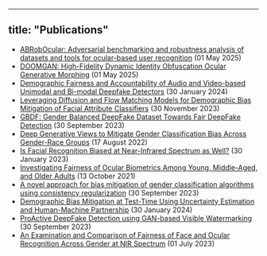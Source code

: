 
---
title: "Publications"
---

- [ABRobOcular: Adversarial benchmarking and robustness analysis of datasets and tools for ocular-based user recognition](/publication/abrobocular/) (01 May 2025)
- [DOOMGAN: High-Fidelity Dynamic Identity Obfuscation Ocular Generative Morphing](/publication/doomgan/) (01 May 2025)
- [Demographic Fairness and Accountability of Audio and Video-based Unimodal and Bi-modal Deepfake Detectors](/publication/book2/) (30 January 2024)
- [Leveraging Diffusion and Flow Matching Models for Demographic Bias Mitigation of Facial Attribute Classifiers](/publication/journal/) (30 November 2023)
- [GBDF: Gender Balanced DeepFake Dataset Towards Fair DeepFake Detection](/publication/gbdf/) (30 September 2023)
- [Deep Generative Views to Mitigate Gender Classification Bias Across Gender-Race Groups](/publication/icpr/) (17 August 2022)
- [Is Facial Recognition Biased at Near-Infrared Spectrum as Well?](/publication/ieee_hst/) (30 January 2023)
- [Investigating Fairness of Ocular Biometrics Among Young, Middle-Aged, and Older Adults](/publication/iccst_2021/) (13 October 2021)
- [A novel approach for bias mitigation of gender classification algorithms using consistency regularization](/publication/journal_2/) (30 September 2023)
- [Demographic Bias Mitigation at Test-Time Using Uncertainty Estimation and Human-Machine Partnership](/publication/ssrn/) (30 January 2024)
- [ProActive DeepFake Detection using GAN-based Visible Watermarking](/publication/journal3/) (30 September 2023)
- [An Examination and Comparison of Fairness of Face and Ocular Recognition Across Gender at NIR Spectrum](/publication/chapter/) (01 July 2023)
